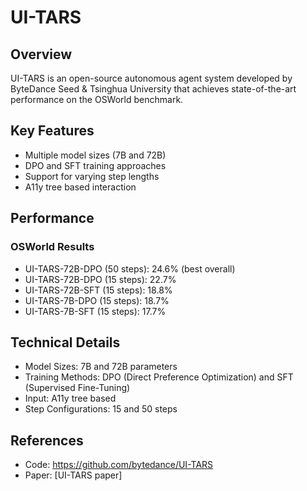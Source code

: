 # UI-TARS

## Overview
UI-TARS is an open-source autonomous agent system developed by ByteDance Seed & Tsinghua University that achieves state-of-the-art performance on the OSWorld benchmark.

## Key Features
- Multiple model sizes (7B and 72B)
- DPO and SFT training approaches
- Support for varying step lengths
- A11y tree based interaction

## Performance
### OSWorld Results
- UI-TARS-72B-DPO (50 steps): 24.6% (best overall)
- UI-TARS-72B-DPO (15 steps): 22.7%
- UI-TARS-72B-SFT (15 steps): 18.8%
- UI-TARS-7B-DPO (15 steps): 18.7%
- UI-TARS-7B-SFT (15 steps): 17.7%

## Technical Details
- Model Sizes: 7B and 72B parameters
- Training Methods: DPO (Direct Preference Optimization) and SFT (Supervised Fine-Tuning)
- Input: A11y tree based
- Step Configurations: 15 and 50 steps

## References
- Code: https://github.com/bytedance/UI-TARS
- Paper: [UI-TARS paper]